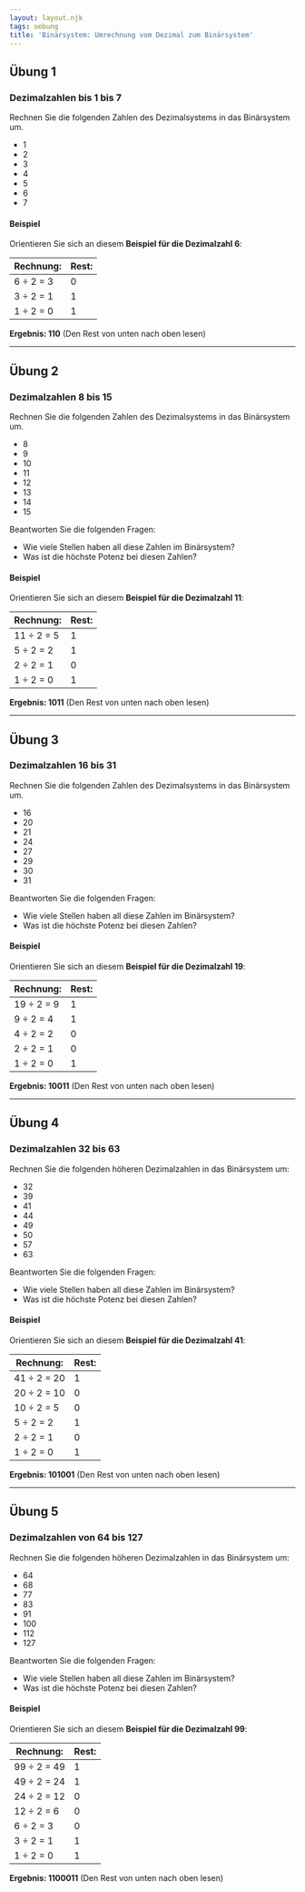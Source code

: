 ```yaml
---
layout: layout.njk
tags: uebung
title: 'Binärsystem: Umrechnung vom Dezimal zum Binärsystem'
---
```


## Übung 1

### Dezimalzahlen bis 1 bis 7

Rechnen Sie die folgenden Zahlen des Dezimalsystems in das Binärsystem um.

- 1
- 2
- 3
- 4
- 5
- 6
- 7

#### Beispiel

Orientieren Sie sich an diesem **Beispiel für die Dezimalzahl 6**:

| Rechnung: | Rest: |
| --------- | ----- |
| 6 ÷ 2 = 3 | 0     |
| 3 ÷ 2 = 1 | 1     |
| 1 ÷ 2 = 0 | 1     |

**Ergebnis: 110** (Den Rest von unten nach oben lesen)

---

## Übung 2

### Dezimalzahlen 8 bis 15

Rechnen Sie die folgenden Zahlen des Dezimalsystems in das Binärsystem um.

- 8
- 9
- 10
- 11
- 12
- 13
- 14
- 15

Beantworten Sie die folgenden Fragen:

- Wie viele Stellen haben all diese Zahlen im Binärsystem?
- Was ist die höchste Potenz bei diesen Zahlen?

#### Beispiel

Orientieren Sie sich an diesem **Beispiel für die Dezimalzahl 11**:

| Rechnung:  | Rest: |
| ---------- | ----- |
| 11 ÷ 2 = 5 | 1     |
| 5 ÷ 2 = 2  | 1     |
| 2 ÷ 2 = 1  | 0     |
| 1 ÷ 2 = 0  | 1     |

**Ergebnis: 1011** (Den Rest von unten nach oben lesen)

---

## Übung 3

### Dezimalzahlen 16 bis 31

Rechnen Sie die folgenden Zahlen des Dezimalsystems in das Binärsystem um.

- 16
- 20
- 21
- 24
- 27
- 29
- 30
- 31

Beantworten Sie die folgenden Fragen:

- Wie viele Stellen haben all diese Zahlen im Binärsystem?
- Was ist die höchste Potenz bei diesen Zahlen?

#### Beispiel

Orientieren Sie sich an diesem **Beispiel für die Dezimalzahl 19**:

| Rechnung:  | Rest: |
| ---------- | ----- |
| 19 ÷ 2 = 9 | 1     |
| 9 ÷ 2 = 4  | 1     |
| 4 ÷ 2 = 2  | 0     |
| 2 ÷ 2 = 1  | 0     |
| 1 ÷ 2 = 0  | 1     |

**Ergebnis: 10011** (Den Rest von unten nach oben lesen)

---

## Übung 4

### Dezimalzahlen 32 bis 63

Rechnen Sie die folgenden höheren Dezimalzahlen in das Binärsystem um:

- 32
- 39
- 41
- 44
- 49
- 50
- 57
- 63

Beantworten Sie die folgenden Fragen:

- Wie viele Stellen haben all diese Zahlen im Binärsystem?
- Was ist die höchste Potenz bei diesen Zahlen?

#### Beispiel

Orientieren Sie sich an diesem **Beispiel für die Dezimalzahl 41**:

| Rechnung:   | Rest: |
| ----------- | ----- |
| 41 ÷ 2 = 20 | 1     |
| 20 ÷ 2 = 10 | 0     |
| 10 ÷ 2 = 5  | 0     |
| 5 ÷ 2 = 2   | 1     |
| 2 ÷ 2 = 1   | 0     |
| 1 ÷ 2 = 0   | 1     |

**Ergebnis: 101001** (Den Rest von unten nach oben lesen)

---

## Übung 5

### Dezimalzahlen von 64 bis 127

Rechnen Sie die folgenden höheren Dezimalzahlen in das Binärsystem um:

- 64
- 68
- 77
- 83
- 91
- 100
- 112
- 127

Beantworten Sie die folgenden Fragen:

- Wie viele Stellen haben all diese Zahlen im Binärsystem?
- Was ist die höchste Potenz bei diesen Zahlen?

#### Beispiel

Orientieren Sie sich an diesem **Beispiel für die Dezimalzahl 99**:

| Rechnung:   | Rest: |
| ----------- | ----- |
| 99 ÷ 2 = 49 | 1     |
| 49 ÷ 2 = 24 | 1     |
| 24 ÷ 2 = 12 | 0     |
| 12 ÷ 2 = 6  | 0     |
| 6 ÷ 2 = 3   | 0     |
| 3 ÷ 2 = 1   | 1     |
| 1 ÷ 2 = 0   | 1     |

**Ergebnis: 1100011** (Den Rest von unten nach oben lesen)
